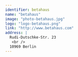 ```yaml
---
identifier: betahaus
name: "betahaus"
image: "photo-betahaus.jpg"
logo: "logo-betahaus.png"
link: "http://www.betahaus.com"
address: |
  Rudi-Dutschke-Str. 23
   <br />
  10969 Berlin
---
```

